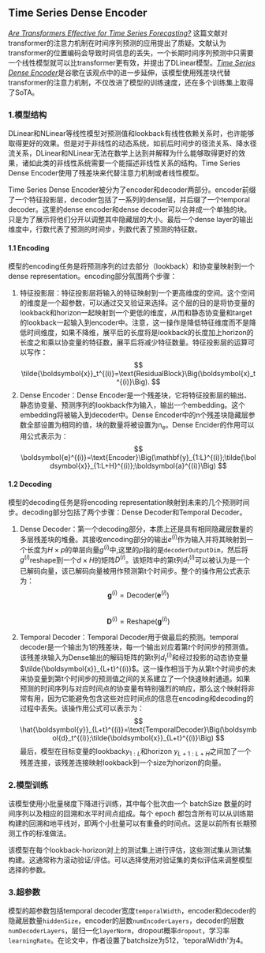 <h2 style='pointer-events: none;'>Time Series Dense Encoder</h2>

[*Are Transformers Effective for Time Series Forecasting?*](https://arxiv.org/pdf/2205.13504.pdf) 这篇文献对transformer的注意力机制在时间序列预测的应用提出了质疑。文献认为transformer的位置编码会导致时间信息的丢失，一个长期时间序列预测中只需要一个线性模型就可以比transformer更有效，并提出了DLinear模型。[*Time Series Dense Encoder*](https://arxiv.org/pdf/2304.08424.pdf)是谷歌在该观点中的进一步延伸，该模型使用残差块代替transformer的注意力机制，不仅改进了模型的训练速度，还在多个训练集上取得了SoTA。
<h3 style='pointer-events: none;'>1.模型结构</h3>

DLinear和NLinear等线性模型对预测值和lookback有线性依赖关系时，也许能够取得更好的效果。但是对于非线性的动态系统，如前后时间步的径流关系、降水径流关系，DLinear和NLinear无法在数学上达到并解释为什么能够取得更好的效果，诸如此类的非线性系统需要一个能描述非线性关系的结构。Time Series Dense Encoder使用了残差块来代替注意力机制或者线性模型。

Time Series Dense Encoder被分为了encoder和decoder两部分。encoder前缀了一个特征投影层，decoder包括了一系列的dense层，并后缀了一个temporal decoder。这里的dense encoder和dense decoder可以合并成一个单独的块。只是为了展示将他们分开以调整其中隐藏层的大小。最后一个dense layer的输出维度中，行数代表了预测的时间步，列数代表了预测的特征数。
<h4 style='pointer-events: none;'>1.1 Encoding</h4>

模型的encoding任务是将预测序列的过去部分（lookback）和协变量映射到一个dense representation。encoding部分氛围两个步骤：

1. 特征投影层：特征投影层将输入的特征映射到一个更高维度的空间。这个空间的维度是一个超参数，可以通过交叉验证来选择。这个层的目的是将协变量的lookback和horizon一起映射到一个更低的维度，从而和静态协变量和target的lookback一起输入到encoder中。注意，这一操作是降低特征维度而不是降低时间维度，如果不降维，展平后的长度将是lookback的长度加上horizon的长度之和乘以协变量的特征数，展平后将减少特征数量。特征投影层的运算可以写作：
$$
\tilde{\boldsymbol{x}}_t^{(i)}=\text{ResidualBlock}\Big(\boldsymbol{x}_t^{(i)}\Big).
$$
2. Dense Encoder：Dense Encoder是一个残差块，它将特征投影层的输出、静态协变量、预测序列的lookback作为输入，输出一个embedding。这个embedding将被输入到decoder中。Dense Encoder中的n个残差块隐藏层参数全部设置为相同的值，块的数量将被设置为n<sub>e</sub>。Dense Encider的作用可以用公式表示为：
$$
\boldsymbol{e}^{(i)}=\text{Encoder}\Big(\mathbf{y}_{1:L}^{(i)};\tilde{\boldsymbol{x}}_{1:L+H}^{(i)};\boldsymbol{a}^{(i)}\Big)
$$
<h4 style='pointer-events: none;'>1.2 Decoding</h4>

模型的decoding任务是将encoding representation映射到未来的几个预测时间步。decoding部分包括了两个步骤：Dense Decoder和Temporal Decoder。

1. Dense Decoder：第一个decoding部分，本质上还是具有相同隐藏层数量的多层残差块的堆叠。其接收encoding部分的输出$e^{(i)}$作为输入并将其映射到一个长度为$H\times p$的单层向量$g^{(i)}$中,这里的$p$指的是`decoderOutputDim`，然后将$g^{(i)}$reshape到一个$d\times H$的矩阵$D^{(i)}$。该矩阵中的第t列$d^{(i)}_t$可以被认为是一个已解码向量，该已解码向量被用作预测第t个时间步。整个的操作用公式表示为：
$$
\boldsymbol{g}^{(i)}=\text{Decoder}\Big(\boldsymbol{e}^{(i)}\Big)
$$  
$$
\boldsymbol{D}^{(i)}=\text{Reshape}\Big(\boldsymbol{g}^{(i)}\Big)
$$

2. Temporal Decoder：Temporal Decoder用于做最后的预测。temporal decoder是一个输出为1的残差块，每一个输出对应着第$t$个时间步的预测值。该残差块输入为Dense输出的解码矩阵的第t列$d^{(i)}_t$和经过投影的动态协变量$\tilde{\boldsymbol{x}}_{L+t}^{(i)}$。这一操作相当于为从第t个时间步的未来协变量到第t个时间步的预测值之间的关系建立了一个快速映射通道。如果预测的时间序列与对应时间点的协变量有特别强烈的响应，那么这个映射将非常有用，因为它能避免包含这些对应时间点的信息在encoding和decoding的过程中丢失。该操作用公式可以表示为：
$$
\hat{\boldsymbol{y}}_{L+t}^{(i)}=\text{TemporalDecoder}\Big(\boldsymbol{d}_t^{(i)};\tilde{\boldsymbol{x}}_{L+t}^{(i)}\Big)
$$
最后，模型在目标变量的lookback$y_{1:L}$和horizon
$y_{L+1:L+H}$之间加了一个残差连接，该残差连接映射lookback到一个size为horizon的向量。
<h3 style='pointer-events: none;'>2.模型训练</h3>

该模型使用小批量梯度下降进行训练，其中每个批次由一个 batchSize 数量的时间序列以及相应的回溯和水平时间点组成。每个 epoch 都包含所有可以从训练期构建的回溯和地平线对，即两个小批量可以有重叠的时间点。这是以前所有长期预测工作的标准做法。

该模型在每个lookback-horizon对上的测试集上进行评估，这些测试集从测试集构建。这通常称为滚动验证/评估。可以选择使用对验证集的类似评估来调整模型选择的参数。
<h3 style='pointer-events: none;'>3.超参数</h3>

模型的超参数包括temporal decoder宽度`temporalWidth`，encoder和decoder的隐藏层数量`hiddenSize`，encoder的层数`numEncoderLayers`，decoder的层数`numDecoderLayers`，层归一化`layerNorm`，dropout概率`dropout`，学习率`learningRate`。在论文中，作者设置了batchsize为512，'teporalWidth'为4。